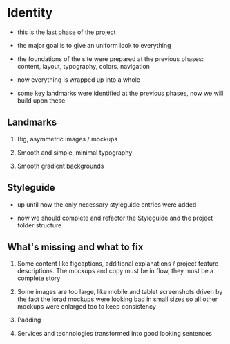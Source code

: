 # Identity

- this is the last phase of the project

- the major goal is to give an uniform look to everything

- the foundations of the site were prepared at the previous phases: content, layout, typography, colors, navigation

- now everything is wrapped up into a whole

- some key landmarks were identified at  the previous phases, now we will build upon these


## Landmarks

1. Big, asymmetric images / mockups

2. Smooth and simple, minimal typography

3. Smooth gradient backgrounds


## Styleguide

- up until now the only necessary styleguide entries were added

- now we should complete and refactor the Styleguide and the project folder structure


## What's missing and what to fix

1. Some content like figcaptions, additional explanations / project feature descriptions. The mockups and copy must be in flow, they must be a complete story

2. Some images are too large, like mobile and tablet screenshots driven by the fact the iorad mockups were looking bad in small sizes so all other mockups were enlarged too to keep consistency

3. Padding 

4. Services and technologies transformed into good looking sentences

